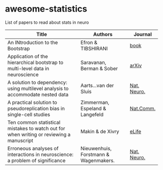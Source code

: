 # awesome-statistics

List of papers to read about stats in neuro

| Title | Authors | Journal |
| ---- | ----- | ----- |
| An INtroduction to the Bootstrap | Efron & TIBSHIRANI | [book]() | 
| Application of the hierarchical bootstrap to multi-level data in neuroscience| Saravanan, Berman & Sober | [arXiv](https://arxiv.org/abs/2007.07797) |
| A solution to dependency: using multilevel analysis to accommodate nested data | Aarts...van der Sluis| [Nat. Neuro.](https://www.nature.com/articles/nn.3648)| 
| A practical solution to pseudoreplication bias in single-cell studies | Zimmerman, Espeland & Langefeld | [Nat.Comm.](https://www.nature.com/articles/s41467-021-21038-1) | 
| Ten common statistical mistakes to watch out for when writing or reviewing a manuscript | Makin & de Xivry | [eLife](https://elifesciences.org/articles/48175) | 
| Erroneous analyses of interactions in neuroscience: a problem of significance | Nieuwenhuis, Forstmann & Wagenmakers. | [Nat. Neuro.](https://www.nature.com/articles/nn.2886) | 
